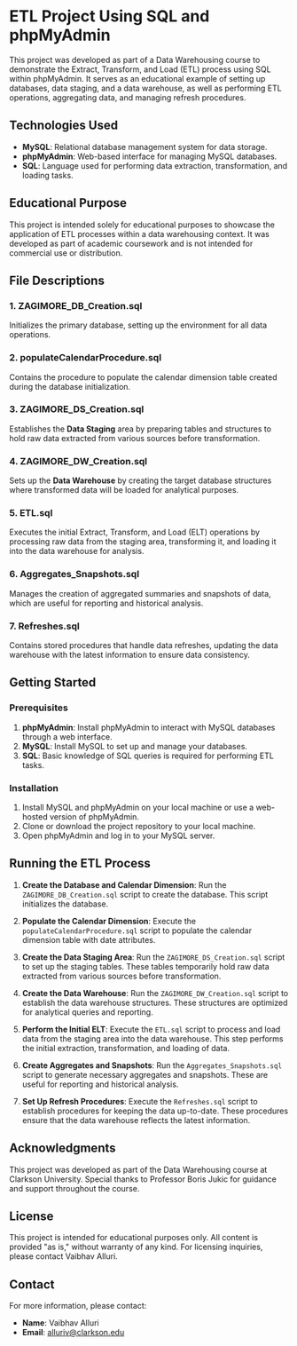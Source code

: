 # ETL Project Using SQL and phpMyAdmin

This project was developed as part of a Data Warehousing course to demonstrate the Extract, Transform, and Load (ETL) process using SQL within phpMyAdmin. It serves as an educational example of setting up databases, data staging, and a data warehouse, as well as performing ETL operations, aggregating data, and managing refresh procedures.

## Technologies Used

- **MySQL**: Relational database management system for data storage.
- **phpMyAdmin**: Web-based interface for managing MySQL databases.
- **SQL**: Language used for performing data extraction, transformation, and loading tasks.

## Educational Purpose

This project is intended solely for educational purposes to showcase the application of ETL processes within a data warehousing context. It was developed as part of academic coursework and is not intended for commercial use or distribution.

## File Descriptions

### 1. **ZAGIMORE_DB_Creation.sql**
   Initializes the primary database, setting up the environment for all data operations.

### 2. **populateCalendarProcedure.sql**
   Contains the procedure to populate the calendar dimension table created during the database initialization.

### 3. **ZAGIMORE_DS_Creation.sql**
   Establishes the **Data Staging** area by preparing tables and structures to hold raw data extracted from various sources before transformation.

### 4. **ZAGIMORE_DW_Creation.sql**
   Sets up the **Data Warehouse** by creating the target database structures where transformed data will be loaded for analytical purposes.

### 5. **ETL.sql**
   Executes the initial Extract, Transform, and Load (ELT) operations by processing raw data from the staging area, transforming it, and loading it into the data warehouse for analysis.

### 6. **Aggregates_Snapshots.sql**
   Manages the creation of aggregated summaries and snapshots of data, which are useful for reporting and historical analysis.

### 7. **Refreshes.sql**
   Contains stored procedures that handle data refreshes, updating the data warehouse with the latest information to ensure data consistency.


## Getting Started

### Prerequisites

1. **phpMyAdmin**: Install phpMyAdmin to interact with MySQL databases through a web interface.
2. **MySQL**: Install MySQL to set up and manage your databases.
3. **SQL**: Basic knowledge of SQL queries is required for performing ETL tasks.

### Installation

1. Install MySQL and phpMyAdmin on your local machine or use a web-hosted version of phpMyAdmin.
2. Clone or download the project repository to your local machine.
3. Open phpMyAdmin and log in to your MySQL server.

## Running the ETL Process

1. **Create the Database and Calendar Dimension**: Run the `ZAGIMORE_DB_Creation.sql` script to create the database. This script initializes the database.

2. **Populate the Calendar Dimension**: Execute the `populateCalendarProcedure.sql` script to populate the calendar dimension table with date attributes.

3. **Create the Data Staging Area**: Run the `ZAGIMORE_DS_Creation.sql` script to set up the staging tables. These tables temporarily hold raw data extracted from various sources before transformation.

4. **Create the Data Warehouse**: Run the `ZAGIMORE_DW_Creation.sql` script to establish the data warehouse structures. These structures are optimized for analytical queries and reporting.

5. **Perform the Initial ELT**: Execute the `ETL.sql` script to process and load data from the staging area into the data warehouse. This step performs the initial extraction, transformation, and loading of data.

6. **Create Aggregates and Snapshots**: Run the `Aggregates_Snapshots.sql` script to generate necessary aggregates and snapshots. These are useful for reporting and historical analysis.

7. **Set Up Refresh Procedures**: Execute the `Refreshes.sql` script to establish procedures for keeping the data up-to-date. These procedures ensure that the data warehouse reflects the latest information.


## Acknowledgments

This project was developed as part of the Data Warehousing course at Clarkson University. Special thanks to Professor Boris Jukic for guidance and support throughout the course.

## License

This project is intended for educational purposes only. All content is provided "as is," without warranty of any kind. For licensing inquiries, please contact Vaibhav Alluri.

## Contact

For more information, please contact:

- **Name**: Vaibhav Alluri
- **Email**: alluriv@clarkson.edu

